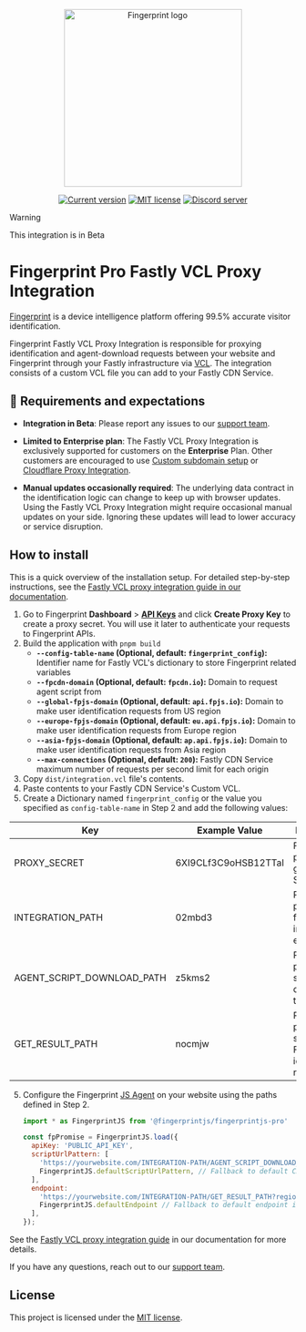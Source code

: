<p align="center">
  <a href="https://fingerprint.com">
    <picture>
        <source media="(prefers-color-scheme: dark)" srcset="https://fingerprintjs.github.io/home/resources/logo_light.svg" />
        <source media="(prefers-color-scheme: light)" srcset="https://fingerprintjs.github.io/home/resources/logo_dark.svg" />
        <img src="https://fingerprintjs.github.io/home/resources/logo_dark.svg" alt="Fingerprint logo" width="312px" />
   </picture>
  </a>
</p>
<p align="center">
<a href="https://github.com/fingerprintjs/fingerprint-pro-fastly-vcl-integration"><img src="https://img.shields.io/github/v/release/fingerprintjs/fingerprint-pro-fastly-vcl-integration" alt="Current version"></a>
<a href="https://opensource.org/licenses/MIT"><img src="https://img.shields.io/:license-mit-blue.svg" alt="MIT license"></a>
<a href="https://discord.gg/39EpE2neBg"><img src="https://img.shields.io/discord/852099967190433792?style=logo&label=Discord&logo=Discord&logoColor=white" alt="Discord server"></a>
</p>

> [!WARNING]
> This integration is in Beta

# Fingerprint Pro Fastly VCL Proxy Integration

[Fingerprint](https://fingerprint.com) is a device intelligence platform offering 99.5% accurate visitor identification.

Fingerprint Fastly VCL Proxy Integration is responsible for proxying identification and agent-download requests between your website and Fingerprint through your Fastly infrastructure via [VCL](https://www.fastly.com/documentation/guides/vcl/using/). The integration consists of a custom VCL file you can add to your Fastly CDN Service.

## 🚧 Requirements and expectations

* **Integration in Beta**: Please report any issues to our [support team](https://fingerprint.com/support).

* **Limited to Enterprise plan**: The Fastly VCL Proxy Integration is exclusively supported for customers on the **Enterprise** Plan. Other customers are encouraged to use [Custom subdomain setup](https://dev.fingerprint.com/docs/custom-subdomain-setup) or [Cloudflare Proxy Integration](https://dev.fingerprint.com/docs/cloudflare-integration).

* **Manual updates occasionally required**: The underlying data contract in the identification logic can change to keep up with browser updates. Using the Fastly VCL Proxy Integration might require occasional manual updates on your side. Ignoring these updates will lead to lower accuracy or service disruption.

## How to install

This is a quick overview of the installation setup. For detailed step-by-step instructions, see the [Fastly VCL proxy integration guide in our documentation](https://dev.fingerprint.com/docs/fastly-vcl-proxy-integration).

1. Go to Fingerprint **Dashboard** > [**API Keys**](https://dashboard.fingerprint.com/api-keys) and click **Create Proxy Key** to create a proxy secret. You will use it later to authenticate your requests to Fingerprint APIs.
2. Build the application with `pnpm build`
   - **`--config-table-name` (Optional, default: `fingerprint_config`):** Identifier name for Fastly VCL's dictionary to store Fingerprint related variables
   - **`--fpcdn-domain` (Optional, default: `fpcdn.io`):** Domain to request agent script from
   - **`--global-fpjs-domain` (Optional, default: `api.fpjs.io`):** Domain to make user identification requests from US region
   - **`--europe-fpjs-domain` (Optional, default: `eu.api.fpjs.io`):** Domain to make user identification requests from Europe region
   - **`--asia-fpjs-domain` (Optional, default: `ap.api.fpjs.io`):** Domain to make user identification requests from Asia region
   - **`--max-connections` (Optional, default: `200`):** Fastly CDN Service maximum number of requests per second limit for each origin
3. Copy `dist/integration.vcl` file's contents.
4. Paste contents to your Fastly CDN Service's Custom VCL.
5. Create a Dictionary named `fingerprint_config` or the value you specified as `config-table-name` in Step 2 and add the following values:

| Key                        | Example Value             | Description                                             |
|----------------------------|---------------------------|---------------------------------------------------------|
| PROXY_SECRET               | 6XI9CLf3C9oHSB12TTaI | Fingerprint proxy secret generated in Step 1            |
| INTEGRATION_PATH              | 02mbd3 | Random path prefix for proxy integration endpoints      |
| AGENT_SCRIPT_DOWNLOAD_PATH | z5kms2                    | Random path segment for downloading the JS agent        |
| GET_RESULT_PATH            | nocmjw                    | Random path segment Fingerprint identification requests |

5. Configure the Fingerprint [JS Agent](https://dev.fingerprint.com/docs/js-agent) on your website using the paths defined in Step 2.

    ```javascript
    import * as FingerprintJS from '@fingerprintjs/fingerprintjs-pro'
    
    const fpPromise = FingerprintJS.load({
      apiKey: 'PUBLIC_API_KEY',
      scriptUrlPattern: [
        'https://yourwebsite.com/INTEGRATION-PATH/AGENT_SCRIPT_DOWNLOAD_PATH?apiKey=<apiKey>&version=<version>&loaderVersion=<loaderVersion>',
        FingerprintJS.defaultScriptUrlPattern, // Fallback to default CDN in case of error
      ],
      endpoint: 
        'https://yourwebsite.com/INTEGRATION-PATH/GET_RESULT_PATH?region=us',
        FingerprintJS.defaultEndpoint // Fallback to default endpoint in case of error
      ],
    });
    ```

See the [Fastly VCL proxy integration guide](https://dev.fingerprint.com/docs/fastly-vcl-proxy-integration#step-3-configure-the-fingerprint-javascript-agent-on-your-client) in our documentation for more details.

If you have any questions, reach out to our [support team](https://fingerprint.com/support).

## License

This project is licensed under the [MIT license](LICENSE).
